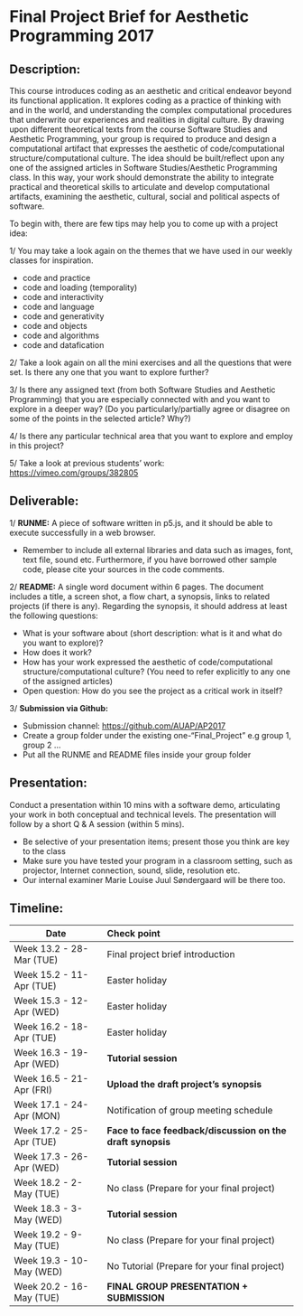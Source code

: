 # Final Project Brief for Aesthetic Programming 2017

## Description:

This course introduces coding as an aesthetic and critical endeavor beyond its functional application. It explores coding as a practice of thinking with and in the world, and understanding the complex computational procedures that underwrite our experiences and realities in digital culture. By drawing upon different theoretical texts from the course Software Studies and Aesthetic Programming, your group is required to produce and design a computational artifact that expresses the aesthetic of code/computational structure/computational culture. The idea should be built/reflect upon any one of the assigned articles in Software Studies/Aesthetic Programming class. In this way, your work should demonstrate the ability to integrate practical and theoretical skills to articulate and develop computational artifacts, examining the aesthetic, cultural, social and political aspects of software.  

To begin with, there are few tips may help you to come up with a project idea: 

1/ You may take a look again on the themes that we have used in our weekly classes for inspiration.  

-	code and practice
-	code and loading (temporality)
-	code and interactivity
-	code and language
-	code and generativity
-	code and objects
-	code and algorithms
-	code and datafication

2/ Take a look again on all the mini exercises and all the questions that were set. Is there any one that you want to explore further?

3/ Is there any assigned text (from both Software Studies and Aesthetic Programming) that you are especially connected with and you want to explore in a deeper way? (Do you particularly/partially agree or disagree on some of the points in the selected article? Why?)

4/ Is there any particular technical area that you want to explore and employ in this project? 

5/ Take a look at previous students’ work: https://vimeo.com/groups/382805 

## Deliverable:

1/ **RUNME:**  A piece of software written in p5.js, and it should be able to execute successfully in a web browser. 
* Remember to include all external libraries and data such as images, font, text file, sound etc. Furthermore, if you have borrowed other sample code, please cite your sources in the code comments. 

2/ **README:** A single word document within 6 pages.  The document includes a title, a screen shot, a flow chart, a synopsis, links to related projects (if there is any).  Regarding the synopsis, it should address at least the following questions:
-	What is your software about (short description: what is it and what do you want to explore)?
-	How does it work?
-	How has your work expressed the aesthetic of code/computational structure/computational culture? (You need to refer explicitly to any one of the assigned articles)
-	Open question: How do you see the project as a critical work in itself?

3/ **Submission via Github:** 
-	Submission channel: https://github.com/AUAP/AP2017
-	Create a group folder under the existing one-“Final_Project” e.g group 1, group 2 …
-	Put all the RUNME and README files inside your group folder

## Presentation: 

Conduct a presentation within 10 mins with a software demo, articulating your work in both conceptual and technical levels. The presentation will follow by a short Q & A session (within 5 mins). 

* Be selective of your presentation items; present those you think are key to the class
* Make sure you have tested your program in a classroom setting, such as projector, Internet connection, sound, slide, resolution etc. 
* Our internal examiner Marie Louise Juul Søndergaard will be there too. 

## Timeline:


| Date         | Check point                                  
| ------------ |:-------------------------------------------  
| Week 13.2 - 28-Mar (TUE) | Final project brief introduction             
| Week 15.2 - 11-Apr (TUE) | Easter holiday                                 
| Week 15.3 - 12-Apr (WED) | Easter holiday                               
| Week 16.2 - 18-Apr (TUE) | Easter holiday                               
| Week 16.3 - 19-Apr (WED) | **Tutorial session**                               
| Week 16.5 - 21-Apr (FRI) | **Upload the draft project’s synopsis**          
| Week 17.1 - 24-Apr (MON) | Notification of group meeting schedule       
| Week 17.2 - 25-Apr (TUE) | **Face to face feedback/discussion on the draft synopsis**  
| Week 17.3 - 26-Apr (WED) | **Tutorial session**                             
| Week 18.2 - 2-May  (TUE) | No class (Prepare for your final project)     
| Week 18.3 - 3-May  (WED) | **Tutorial session**                             
| Week 19.2 - 9-May  (TUE) | No class (Prepare for your final project)     
| Week 19.3 - 10-May (WED) | No Tutorial (Prepare for your final project) 
| Week 20.2 - 16-May (TUE) | **FINAL GROUP PRESENTATION + SUBMISSION**        


